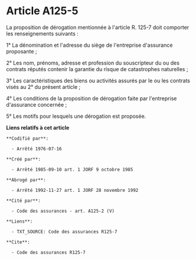 # Article A125-5

La proposition de dérogation mentionnée à l'article R. 125-7 doit comporter les renseignements suivants :

1° La dénomination et l'adresse du siège de l'entreprise d'assurance proposante ;

2° Les nom, prénoms, adresse et profession du souscripteur du ou des contrats réputés contenir la garantie du risque de
catastrophes naturelles ;

3° Les caractéristiques des biens ou activités assurés par le ou les contrats visés au 2° du présent article ;

4° Les conditions de la proposition de dérogation faite par l'entreprise d'assurance concernée ;

5° Les motifs pour lesquels une dérogation est proposée.

**Liens relatifs à cet article**

	**Codifié par**:

	  - Arrêté 1976-07-16

	**Créé par**:

	  - Arrêté 1985-09-10 art. 1 JORF 9 octobre 1985

	**Abrogé par**:

	  - Arrêté 1992-11-27 art. 1 JORF 28 novembre 1992

	**Cité par**:

	  - Code des assurances - art. A125-2 (V)

	**Liens**:

	  - TXT_SOURCE: Code des assurances R125-7

	**Cite**:

	  - Code des assurances R125-7

